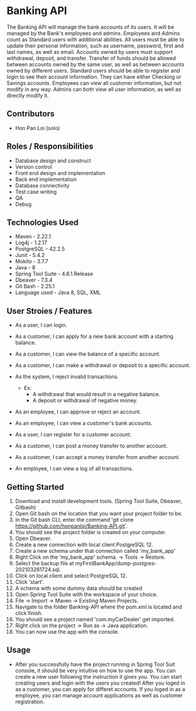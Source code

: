 # Banking API
The Banking API will manage the bank accounts of its users. It will be managed by the Bank's employees and admins. Employees and Admins count as Standard users with additional abilities. All users must be able to update their personal information, such as username, password, first and last names, as well as email. Accounts owned by users must support withdrawal, deposit, and transfer. Transfer of funds should be allowed between accounts owned by the same user, as well as between accounts owned by different users. Standard users should be able to register and login to see their account information. They can have either Checking or Savings accounts. Employees can view all customer information, but not modify in any way. Admins can both view all user information, as well as directly modify it.

## Contributors
* Hon Pan Loi (solo)

## Roles / Responsibilities 
* Database design and construct 
* Version control 
* Front end design and implementation
* Back end implementation
* Database connectivity
* Test case writing
* QA
* Debug

## Technologies Used
* Maven - 2.22.1
* Log4j - 1.2.17
* PostgreSQL - 42.2.5
* Junit - 5.4.2
* Mokito - 3.7.7
* Java - 8
* Spring Tool Suite - 4.8.1.Release
* Dbeaver - 7.3.4
* Git Bash - 2.25.1
* Language used - Java 8, SQL, XML

## User Stroies / Features
* As a user, I can login. 
* As a customer, I can apply for a new bank account with a starting balance.
* As a customer, I can view the balance of a specific account.
* As a customer, I can make a withdrawal or deposit to a specific account. 
* As the system, I reject invalid transactions. 
	* Ex:
		* A withdrawal that would result in a negative balance.
		* A deposit or withdrawal of negative money.

* As an employee, I can approve or reject an account.
* As an employee, I can view a customer's bank accounts.
* As a user, I can register for a customer account. 
* As a customer, I can post a money transfer to another account.
* As a customer, I can accept a money transfer from another account.
* An employee, I can view a log of all transactions.

## Getting Started
1. Download and install development tools. (Spring Tool Suite, Dbeaver, Gitbash)
2. Open Git bash on the location that you want your project folder to be.
3. In the Git bash CLI, enter the command 'git clone https://github.com/honpanloi/Banking-API.git'.
4. You should see the project folder is created on your computer.
5. Open Dbeaver.
6. Create a new connection with local client PostgreSQL 12.
7. Create a new schema under that connection called 'my_bank_app'
8. Right Click on the 'my_bank_app' schema. -> Tools -> Restore.
9. Select the backup file at myFirstBankApp/dump-postgres-202103261724.sql.
10. Click on local client and select PostgreSQL 12.
11. Click 'start'.
12. A schema with some dummy data should be created
13. Open Spring Tool Suite with the workspace of your choice.
14. File -> Import -> Maven -> Existing Maven Projects.
15. Navigate to the folder Banking-API where the pom.xml is located and click finish.
16. You should see a project named 'com.myCarDealer' get imported.
17. Right click on the project -> Run as -> Java application.
18. You can now use the app with the console.
 
## Usage
* After you successfully have the project running in Spring Tool Suit console, it should be very intuitive on how to use the app. You can create a new user following the instruction it gives you. You can start creating users and login with the users you created! After you loged in as a customer, you can apply for differet accounts. If you loged in as a employee, you can manage account applications as well as customer registration.


